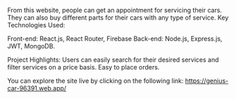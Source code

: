 From this website, people can get an appointment for servicing their cars. They can also buy different parts for their cars with any type of service. 
Key Technologies Used: 

Front-end: React.js, React Router, Firebase 
Back-end: Node.js, Express.js, JWT, MongoDB. 

Project Highlights: 
Users can easily search for their desired services and filter services on a price basis. 
Easy to place orders. 

You can explore the site live by clicking on the following link: https://genius-car-96391.web.app/
